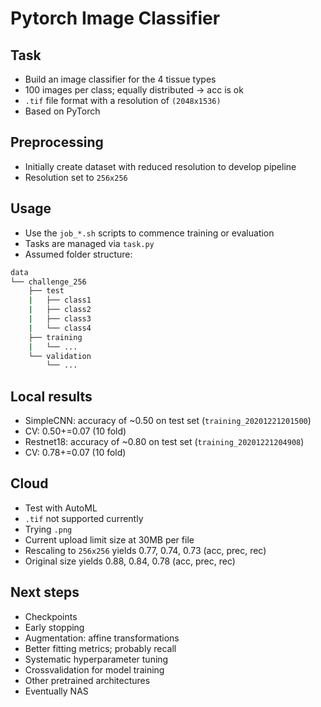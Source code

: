 # Pytorch Image Classifier

## Task

- Build an image classifier for the 4 tissue types
- 100 images per class; equally distributed -> acc is ok
- `.tif` file format with a resolution of `(2048x1536)`
- Based on PyTorch

## Preprocessing

- Initially create dataset with reduced resolution to develop pipeline
- Resolution set to `256x256`

## Usage

- Use the `job_*.sh` scripts to commence training or evaluation
- Tasks are managed via `task.py`
- Assumed folder structure:

```bash
data
└── challenge_256
    ├── test
    |   ├── class1
    |   ├── class2
    |   ├── class3
    |   └── class4
    ├── training
    |   └── ...
    └── validation
        └── ...
```

## Local results

- SimpleCNN: accuracy of ~0.50 on test set (`training_20201221201500`)
- CV: 0.50+=0.07 (10 fold)
- Restnet18: accuracy of ~0.80 on test set (`training_20201221204908`)
- CV: 0.78+=0.07 (10 fold)

## Cloud

- Test with AutoML
- `.tif` not supported currently
- Trying `.png`
- Current upload limit size at 30MB per file
- Rescaling to `256x256` yields 0.77, 0.74, 0.73 (acc, prec, rec)
- Original size yields 0.88, 0.84, 0.78 (acc, prec, rec)

## Next steps

- Checkpoints
- Early stopping
- Augmentation: affine transformations
- Better fitting metrics; probably recall
- Systematic hyperparameter tuning
- Crossvalidation for model training
- Other pretrained architectures
- Eventually NAS
